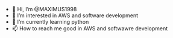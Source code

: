 - 👋 Hi, I’m @MAXIMUS1998
- 👀 I’m interested in AWS and software development
- 🌱 I’m currently learning python
- 📫 How to reach me good in AWS and softwawre development

<!---
MAXIMUS1998/MAXIMUS1998 is a ✨ special ✨ repository because its `README.md` (this file) appears on your GitHub profile.
You can click the Preview link to take a look at your changes.
--->

